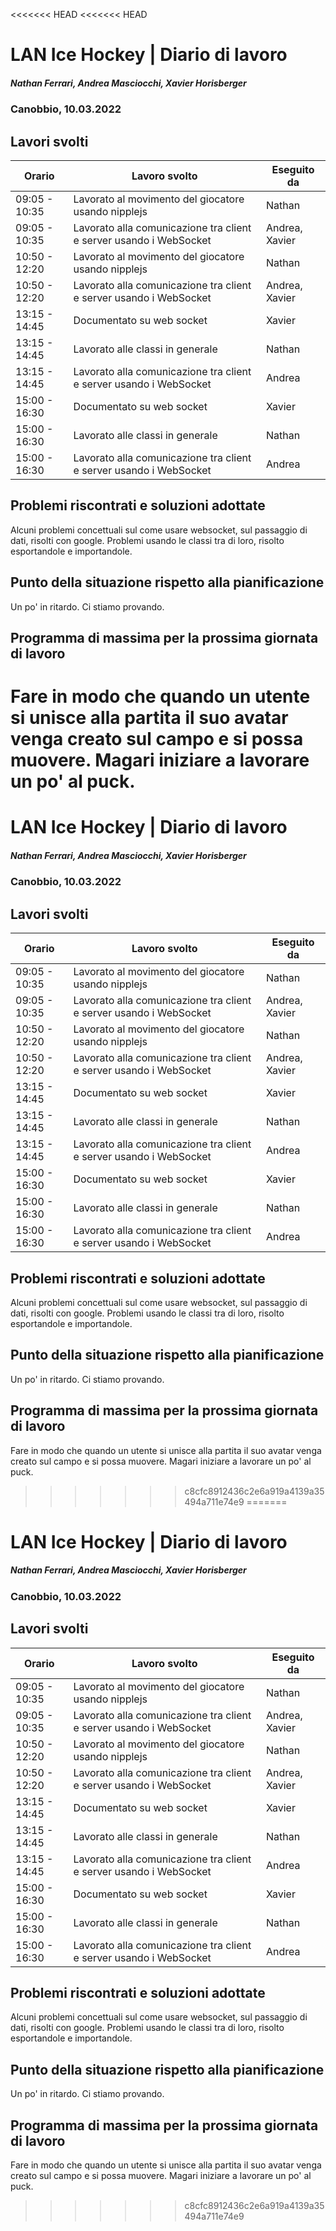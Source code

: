<<<<<<< HEAD
<<<<<<< HEAD
# LAN Ice Hockey | Diario di lavoro
##### Nathan Ferrari, Andrea Masciocchi, Xavier Horisberger
### Canobbio, 10.03.2022

## Lavori svolti
| Orario | Lavoro svolto | Eseguito da |
|-|-|-|
| 09:05 - 10:35 | Lavorato al movimento del giocatore usando nipplejs | Nathan |
| 09:05 - 10:35 | Lavorato alla comunicazione tra client e server usando i WebSocket | Andrea, Xavier |
| 10:50 - 12:20 | Lavorato al movimento del giocatore usando nipplejs | Nathan |
| 10:50 - 12:20 | Lavorato alla comunicazione tra client e server usando i WebSocket | Andrea, Xavier |
| 13:15 - 14:45 | Documentato su web socket | Xavier |
| 13:15 - 14:45 | Lavorato alle classi in generale | Nathan |
| 13:15 - 14:45 | Lavorato alla comunicazione tra client e server usando i WebSocket | Andrea |
| 15:00 - 16:30 | Documentato su web socket | Xavier |
| 15:00 - 16:30 | Lavorato alle classi in generale | Nathan |
| 15:00 - 16:30 | Lavorato alla comunicazione tra client e server usando i WebSocket | Andrea |

##  Problemi riscontrati e soluzioni adottate
Alcuni problemi concettuali sul come usare websocket, sul passaggio di dati, risolti con google.
Problemi usando le classi tra di loro, risolto esportandole e importandole.

##  Punto della situazione rispetto alla pianificazione
Un po' in ritardo. Ci stiamo provando.

## Programma di massima per la prossima giornata di lavoro
Fare in modo che quando un utente si unisce alla partita il suo avatar venga creato sul campo e si possa muovere. Magari iniziare a lavorare un po' al puck.
=======
# LAN Ice Hockey | Diario di lavoro
##### Nathan Ferrari, Andrea Masciocchi, Xavier Horisberger
### Canobbio, 10.03.2022

## Lavori svolti
| Orario | Lavoro svolto | Eseguito da |
|-|-|-|
| 09:05 - 10:35 | Lavorato al movimento del giocatore usando nipplejs | Nathan |
| 09:05 - 10:35 | Lavorato alla comunicazione tra client e server usando i WebSocket | Andrea, Xavier |
| 10:50 - 12:20 | Lavorato al movimento del giocatore usando nipplejs | Nathan |
| 10:50 - 12:20 | Lavorato alla comunicazione tra client e server usando i WebSocket | Andrea, Xavier |
| 13:15 - 14:45 | Documentato su web socket | Xavier |
| 13:15 - 14:45 | Lavorato alle classi in generale | Nathan |
| 13:15 - 14:45 | Lavorato alla comunicazione tra client e server usando i WebSocket | Andrea |
| 15:00 - 16:30 | Documentato su web socket | Xavier |
| 15:00 - 16:30 | Lavorato alle classi in generale | Nathan |
| 15:00 - 16:30 | Lavorato alla comunicazione tra client e server usando i WebSocket | Andrea |

##  Problemi riscontrati e soluzioni adottate
Alcuni problemi concettuali sul come usare websocket, sul passaggio di dati, risolti con google.
Problemi usando le classi tra di loro, risolto esportandole e importandole.

##  Punto della situazione rispetto alla pianificazione
Un po' in ritardo. Ci stiamo provando.

## Programma di massima per la prossima giornata di lavoro
Fare in modo che quando un utente si unisce alla partita il suo avatar venga creato sul campo e si possa muovere. Magari iniziare a lavorare un po' al puck.
>>>>>>> c8cfc8912436c2e6a919a4139a35494a711e74e9
=======
# LAN Ice Hockey | Diario di lavoro
##### Nathan Ferrari, Andrea Masciocchi, Xavier Horisberger
### Canobbio, 10.03.2022

## Lavori svolti
| Orario | Lavoro svolto | Eseguito da |
|-|-|-|
| 09:05 - 10:35 | Lavorato al movimento del giocatore usando nipplejs | Nathan |
| 09:05 - 10:35 | Lavorato alla comunicazione tra client e server usando i WebSocket | Andrea, Xavier |
| 10:50 - 12:20 | Lavorato al movimento del giocatore usando nipplejs | Nathan |
| 10:50 - 12:20 | Lavorato alla comunicazione tra client e server usando i WebSocket | Andrea, Xavier |
| 13:15 - 14:45 | Documentato su web socket | Xavier |
| 13:15 - 14:45 | Lavorato alle classi in generale | Nathan |
| 13:15 - 14:45 | Lavorato alla comunicazione tra client e server usando i WebSocket | Andrea |
| 15:00 - 16:30 | Documentato su web socket | Xavier |
| 15:00 - 16:30 | Lavorato alle classi in generale | Nathan |
| 15:00 - 16:30 | Lavorato alla comunicazione tra client e server usando i WebSocket | Andrea |

##  Problemi riscontrati e soluzioni adottate
Alcuni problemi concettuali sul come usare websocket, sul passaggio di dati, risolti con google.
Problemi usando le classi tra di loro, risolto esportandole e importandole.

##  Punto della situazione rispetto alla pianificazione
Un po' in ritardo. Ci stiamo provando.

## Programma di massima per la prossima giornata di lavoro
Fare in modo che quando un utente si unisce alla partita il suo avatar venga creato sul campo e si possa muovere. Magari iniziare a lavorare un po' al puck.
>>>>>>> c8cfc8912436c2e6a919a4139a35494a711e74e9
